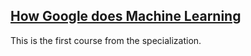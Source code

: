 ## [How Google does Machine Learning](https://www.coursera.org/learn/google-machine-learning?specialization=machine-learning-tensorflow-gcp)

This is the first course from the specialization. 





